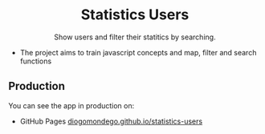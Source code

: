 <h1 align="center">Statistics Users</h1>

<p align="center">Show users and filter their statitics by searching.</p>

- The project aims to train javascript concepts and map, filter and search functions

## Production

You can see the app in production on:
- GitHub Pages [diogomondego.github.io/statistics-users](https://diogomondego.github.io/statistics-users/)